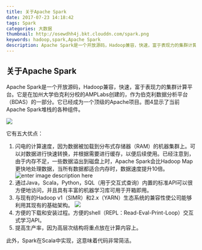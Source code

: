 ```yaml
---
title: 关于Apache Spark
date: 2017-07-23 14:18:42
tags: Spark
categories: 大数据
thumbnail: http://osewdhh4j.bkt.clouddn.com/spark.png
keywords: hadoop,spark,Apache Spark
description: Apache Spark是一个开放源码，Hadoop兼容，快速，富于表现力的集群计算平台。它是在加州大学伯克利分校的AMPLabs创建的，作为伯克利数据分析平台（BDAS）的一部分。它已经成为一个顶级的Apache项目。图4显示了当前Apache Spark堆栈的各种组件。
---
```


## 关于Apache Spark

Apache Spark是一个开放源码，Hadoop兼容，快速，富于表现力的集群计算平台。它是在加州大学伯克利分校的AMPLabs创建的，作为伯克利数据分析平台（BDAS）的一部分。它已经成为一个顶级的Apache项目。图4显示了当前Apache Spark堆栈的各种组件。

![](http://osewdhh4j.bkt.clouddn.com/20170723141505.png)

它有五大优点：

 1. 闪电的计算速度，因为数据被加载到分布式存储器（RAM）的机器集群上。可以对数据进行快速转换，并根据需要进行缓存，以便后续使用。已经注意到，由于内存不足，一些数据溢出到磁盘上时，Apache
    Spark会比Hadoop Map更快地处理数据，当所有数据都适合内存时，数据速度提升10倍。
    ![enter image description here](http://osewdhh4j.bkt.clouddn.com/20170723141522.png)
 2. 通过Java，Scala，Python，SQL（用于交互式查询）内置的标准API可以很方便地访问，并且具有丰富的机器学习库可用于开箱即用。
 3. 与现有的Hadoop v1（SIMR）和2.x（YARN）生态系统的兼容性使公司能够利用其现有的基础架构。
 ![](http://osewdhh4j.bkt.clouddn.com/20170723141540.png)
 4. 方便的下载和安装过程。方便的shell（REPL：Read-Eval-Print-Loop）交互式学习API。
 5. 提高生产率，因为高层次结构将重点放在计算内容上。

此外，Spark在Scala中实现，这意味着代码非常简洁。


